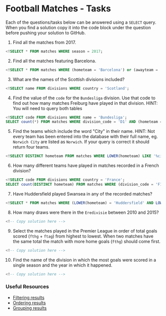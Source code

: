 # Football Matches - Tasks

Each of the questions/tasks below can be answered using a `SELECT` query. When you find a solution copy it into the code block under the question before pushing your solution to GitHub.

1) Find all the matches from 2017.

```sql
<!SELECT * FROM matches WHERE season = 2017;


```

2) Find all the matches featuring Barcelona.

```sql
<!SELECT * FROM matches WHERE (hometeam = 'Barcelona') or (awayteam = 'Barcelona');


```

3) What are the names of the Scottish divisions included?

```sql
<!SELECT name FROM divisions WHERE country = 'Scotland';


```

4) Find the value of the `code` for the `Bundesliga` division. Use that code to find out how many matches Freiburg have played in that division. HINT: You will need to query both tables

```sql
<!SELECT code FROM divisions WHERE name = 'Bundesliga';
SELECT count(*) FROM matches WHERE division_code = 'D1' AND (hometeam = 'Freiburg' OR awayteam = 'Freiburg'); 


```

5)  Find the teams which include the word "City" in their name. HINT: Not every team has been entered into the database with their full name, eg. `Norwich City` are listed as `Norwich`. If your query is correct it should return four teams.

```sql
<!SELECT DISTINCT hometeam FROM matches WHERE LOWER(hometeam) LIKE '%city%';


```

6) How many different teams have played in matches recorded in a French division?

```sql
<!SELECT code FROM divisions WHERE country = 'France';
SELECT count(DISTINCT hometeam) FROM matches WHERE (division_code = 'F1') OR (division_code = 'F2');

```

7) Have Huddersfield played Swansea in any of the recorded matches?

```sql
<!SELECT * FROM matches WHERE (LOWER(hometeam) = 'Huddersfield' AND LOWER(awayteam) = 'Swansea') OR (LOWER(awayteam) = 'Huddersfield' AND LOWER(hometeam) = 'Swansea');


```

8) How many draws were there in the `Eredivisie` between 2010 and 2015?

```sql
<!-- Copy solution here -->


```

9) Select the matches played in the Premier League in order of total goals scored (`fthg` + `ftag`) from highest to lowest. When two matches have the same total the match with more home goals (`fthg`) should come first. 

```sql
<!-- Copy solution here -->


```

10) Find the name of the division in which the most goals were scored in a single season and the year in which it happened.

```sql
<!-- Copy solution here -->


```

### Useful Resources

- [Filtering results](https://www.w3schools.com/sql/sql_where.asp)
- [Ordering results](https://www.w3schools.com/sql/sql_orderby.asp)
- [Grouping results](https://www.w3schools.com/sql/sql_groupby.asp)